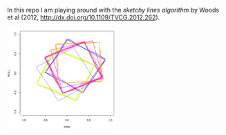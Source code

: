 In this repo I am playing around with the _sketchy lines algorithm_ by Woods et
al (2012, <http://dx.doi.org/10.1109/TVCG.2012.262>).

<img src="sketchy-squares.png" width="50%"/>
